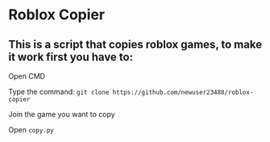 # Roblox Copier

## This is a script that copies roblox games, to make it work first you have to: 

Open CMD

Type the command: `git clone https://github.com/newuser23488/roblox-copier`

Join the game you want to copy

Open `copy.py`
